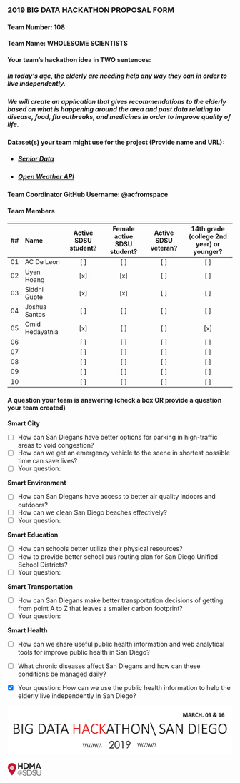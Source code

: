 ### 2019 BIG DATA HACKATHON PROPOSAL FORM

#### Team Number: 108 

#### Team Name: WHOLESOME SCIENTISTS  
  
#### Your team’s hackathon idea in TWO sentences:
##### In today's age, the elderly are needing help any way they can in order to live independently.
##### We will create an application that gives recommendations to the elderly based on what is happening around the area and past data relating to disease, food, flu outbreaks, and medicines in order to improve quality of life.
  
#### Dataset(s) your team might use for the project (Provide name and URL):
- ##### [Senior Data](https://www.sandiegocounty.gov/content/sdc/hhsa/programs/phs/community_health_statistics/SeniorData.html)
- ##### [Open Weather API](https://openweathermap.org/api)

#### Team Coordinator GitHub Username: @acfromspace

#### Team Members
| ##  | Name            | Active SDSU student? | Female active SDSU student? | Active SDSU veteran? | 14th grade (college 2nd year) or younger? |
| --- | :-------------- | :------------------: | :-------------------------: | :------------------: | :---------------------------------------: |
| 01  | AC De Leon      |         [ ]          |             [ ]             |         [ ]          |                    [ ]                    |
| 02  | Uyen Hoang      |         [x]          |             [x]             |         [ ]          |                    [ ]                    |
| 03  | Siddhi Gupte    |         [x]          |             [x]             |         [ ]          |                    [ ]                    |
| 04  | Joshua Santos   |         [ ]          |             [ ]             |         [ ]          |                    [ ]                    |
| 05  | Omid Hedayatnia |         [x]          |             [ ]             |         [ ]          |                    [x]                    |
| 06  |                 |         [ ]          |             [ ]             |         [ ]          |                    [ ]                    |
| 07  |                 |         [ ]          |             [ ]             |         [ ]          |                    [ ]                    |
| 08  |                 |         [ ]          |             [ ]             |         [ ]          |                    [ ]                    |
| 09  |                 |         [ ]          |             [ ]             |         [ ]          |                    [ ]                    |
| 10  |                 |         [ ]          |             [ ]             |         [ ]          |                    [ ]                    |
  
#### A question your team is answering (check a box OR provide a question your team created)

**Smart City**
- [ ] How can San Diegans have better options for parking in high-traffic areas to void congestion?
- [ ] How can we get an emergency vehicle to the scene in shortest possible time can save lives?
- [ ] Your question:

**Smart Environment**
- [ ] How can San Diegans have access to better air quality indoors and outdoors?
- [ ] How can we clean San Diego beaches effectively?
- [ ] Your question:

**Smart Education**
- [ ] How can schools better utilize their physical resources?
- [ ] How to provide better school bus routing plan for San Diego Unified School Districts?
- [ ] Your question:

**Smart Transportation**
- [ ] How can San Diegans make better transportation decisions of getting from point A to Z that leaves a smaller carbon footprint?
- [ ] Your question:

**Smart Health**
- [ ] How can we share useful public health information and web analytical tools for improve public health in San Diego?
- [ ] What chronic diseases affect San Diegans and how can these conditions be managed daily?
- [x] Your question: How can we use the public health information to help the elderly live independently in San Diego?


![bigdatahackathon4sd](https://github.com/BigDataForSanDiego/00-Proposal-Templates/blob/master/img/big_data_2019.jpg "Big Data Hackathon for San Diego 2019")  

<img height="15%" width="15%" alt="hdma" src="https://github.com/BigDataForSanDiego/00-Proposal-Templates/blob/master/img/hdma2.png"> 
